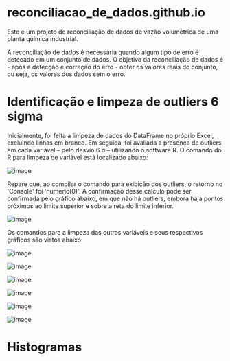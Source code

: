 # reconciliacao_de_dados.github.io
Este é um projeto de reconciliação de dados de vazão volumétrica de uma planta química industrial. 

A reconciliação de dados é necessária quando algum tipo de erro é detecado em um conjunto de dados. O objetivo da reconciliação de dados é - após a detecção e correção do erro - obter os valores reais do conjunto, ou seja, os valores dos dados sem o erro.

# Identificação e limpeza de outliers 6 sigma

Inicialmente, foi feita a limpeza de dados do DataFrame no próprio Excel, excluindo linhas em branco. Em seguida, foi avaliada a presença de outliers em cada variável – pelo desvio 6 σ – utilizando o software R. O comando do R para limpeza de variável está localizado abaixo: 

![image](https://user-images.githubusercontent.com/81119854/124486313-d8a3cd80-dd83-11eb-85bb-8214c190f29d.png)

Repare que, ao compilar o comando para exibição dos outliers, o retorno no 'Console' foi 'numeric(0)'. A confirmação desse cálculo pode ser confirmada pelo gráfico abaixo, em que não há outliers, embora haja pontos próximos ao limite superior e sobre a reta do limite inferior.

![image](https://user-images.githubusercontent.com/81119854/124486764-4d770780-dd84-11eb-94bf-3242c54af358.png)

Os comandos para a limpeza das outras variáveis e seus respectivos gráficos são vistos abaixo: 

![image](https://user-images.githubusercontent.com/81119854/124487364-fcb3de80-dd84-11eb-9e14-be1d40e468b0.png)

![image](https://user-images.githubusercontent.com/81119854/124487420-148b6280-dd85-11eb-8ab7-0203ae3f2c8a.png)

![image](https://user-images.githubusercontent.com/81119854/124487710-6d5afb00-dd85-11eb-94ea-2bcab61285fc.png)

![image](https://user-images.githubusercontent.com/81119854/124487591-4ac8e200-dd85-11eb-9d14-0d77d9ca8554.png)

![image](https://user-images.githubusercontent.com/81119854/124487845-8fed1400-dd85-11eb-93a1-103ce7ef4a50.png)

![image](https://user-images.githubusercontent.com/81119854/124487984-b57a1d80-dd85-11eb-84c6-da3f9d6b45f1.png)

# Histogramas
